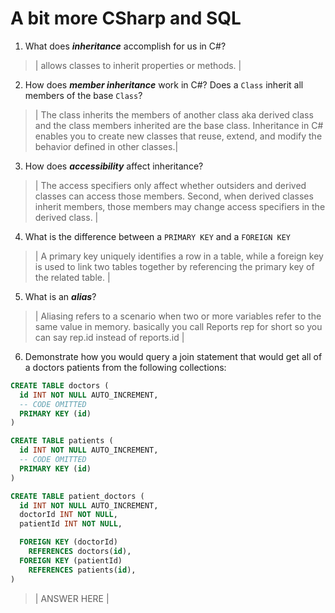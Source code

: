 # A bit more CSharp and SQL
1. What does ***inheritance*** accomplish for us in C#?

  > | allows classes to inherit properties or methods.  |

2. How does ***member inheritance*** work in C#? Does a `Class` inherit all members of the base `Class`?

  > | The class inherits the members of another class aka derived class and the class members inherited are the base class. Inheritance in C# enables you to create new classes that reuse, extend, and modify the behavior defined in other classes.|

3. How does ***accessibility*** affect inheritance?

  > | The access specifiers only affect whether outsiders and derived classes can access those members. Second, when derived classes inherit members, those members may change access specifiers in the derived class. |

4. What is the difference between a `PRIMARY KEY` and a `FOREIGN KEY`

  > | A primary key uniquely identifies a row in a table, while a foreign key is used to link two tables together by referencing the primary key of the related table. |

5. What is an ***alias***?

  > |  Aliasing refers to a scenario when two or more variables refer to the same value in memory. basically you call Reports rep for short so you can say rep.id instead of reports.id |

6. Demonstrate how you would query a join statement that would get all of a doctors patients from the following collections:

  ```SQL
  CREATE TABLE doctors (
    id INT NOT NULL AUTO_INCREMENT,
    -- CODE OMITTED
    PRIMARY KEY (id)
  )

  CREATE TABLE patients (
    id INT NOT NULL AUTO_INCREMENT,
    -- CODE OMITTED
    PRIMARY KEY (id)
  )

  CREATE TABLE patient_doctors (
    id INT NOT NULL AUTO_INCREMENT,
    doctorId INT NOT NULL,
    patientId INT NOT NULL,

    FOREIGN KEY (doctorId)
      REFERENCES doctors(id),
    FOREIGN KEY (patientId)
      REFERENCES patients(id),
  )

  ```

  > | ANSWER HERE |
